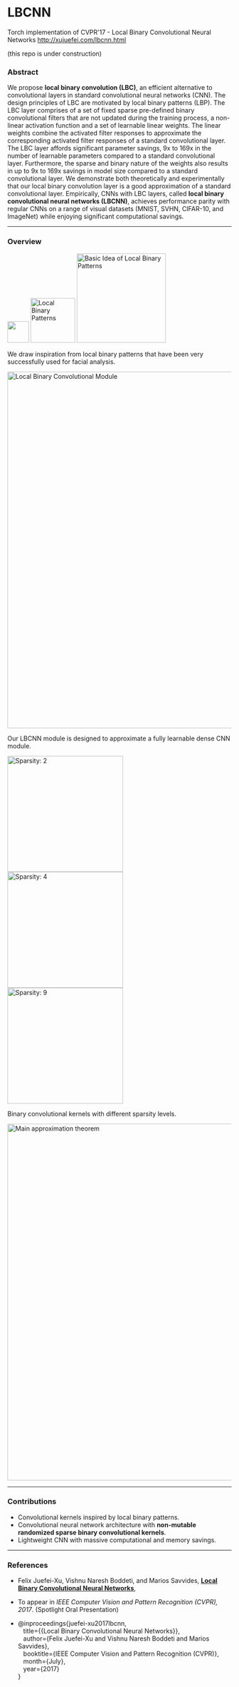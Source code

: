 # LBCNN
Torch implementation of CVPR'17 - Local Binary Convolutional Neural Networks http://xujuefei.com/lbcnn.html


(this repo is under construction)


### Abstract
We propose **local binary convolution (LBC)**, an efficient alternative to convolutional layers in standard convolutional neural networks (CNN). The design principles of LBC are motivated by local binary patterns (LBP). The LBC layer comprises of a set of fixed sparse pre-defined binary convolutional filters that are not updated during the training process, a non-linear activation function and a set of learnable linear weights. The linear weights combine the activated filter responses to approximate the corresponding activated filter responses of a standard convolutional layer. The LBC layer affords significant parameter savings, 9x to 169x in the number of learnable parameters compared to a standard convolutional layer. Furthermore, the sparse and binary nature of the weights also results in up to 9x to 169x savings in model size compared to a standard convolutional layer. We demonstrate both theoretically and experimentally that our local binary convolution layer is a good approximation of a standard convolutional layer. Empirically, CNNs with LBC layers, called **local binary convolutional neural networks (LBCNN)**, achieves performance parity with regular CNNs on a range of visual datasets (MNIST, SVHN, CIFAR-10, and ImageNet) while enjoying significant computational savings.

***

### Overview
<img src="http://xujuefei.com/lbcnn_image/01_LBP_3_5.png" width="48">
<img src="http://xujuefei.com/lbcnn_image/01_LBP_3_5.png" title="Local Binary Patterns" style="width: 100px;"/>
<img src="http://xujuefei.com/lbcnn_image/02_LBP.png" title="Basic Idea of Local Binary Patterns" style="width: 200px;"/>


We draw inspiration from local binary patterns that have been very successfully used for facial analysis.


<img src="http://xujuefei.com/lbcnn_image/03_LBCNN_CNN.png" title="Local Binary Convolutional Module" style="width: 800px;"/>


Our LBCNN module is designed to approximate a fully learnable dense CNN module.

<img src="http://xujuefei.com/lbcnn_image/04_sparsity_2.png" title="Sparsity: 2" style="width: 260px;"/>
<img src="http://xujuefei.com/lbcnn_image/04_sparsity_4.png" title="Sparsity: 4" style="width: 260px;"/>
<img src="http://xujuefei.com/lbcnn_image/04_sparsity_9.png" title="Sparsity: 9" style="width: 260px;"/>


Binary convolutional kernels with different sparsity levels.

<img src="http://xujuefei.com/lbcnn_image/05_theory.png" title="Main approximation theorem" style="width: 800px;"/>


***

### Contributions

* Convolutional kernels inspired by local binary patterns.
* Convolutional neural network architecture with **non-mutable randomized sparse binary convolutional kernels**.
* Lightweight CNN with massive computational and memory savings.

***

### References

* Felix Juefei-Xu, Vishnu Naresh Boddeti, and Marios Savvides, [**Local Binary Convolutional Neural Networks**](felix_cvpr17_lbcnn.pdf),
* To appear in *IEEE Computer Vision and Pattern Recognition (CVPR), 2017*. (Spotlight Oral Presentation)

* @inproceedings{juefei-xu2017lbcnn,<br>
&nbsp;&nbsp;&nbsp;title={{Local Binary Convolutional Neural Networks}},<br>
&nbsp;&nbsp;&nbsp;author={Felix Juefei-Xu and Vishnu Naresh Boddeti and Marios Savvides},<br>
&nbsp;&nbsp;&nbsp;booktitle={IEEE Computer Vision and Pattern Recognition (CVPR)},<br>
&nbsp;&nbsp;&nbsp;month={July},<br>
&nbsp;&nbsp;&nbsp;year={2017}<br>
}


